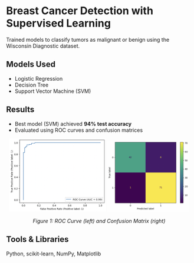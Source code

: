 # Breast Cancer Detection with Supervised Learning

Trained models to classify tumors as malignant or benign using the Wisconsin Diagnostic dataset.

## Models Used
- Logistic Regression
- Decision Tree
- Support Vector Machine (SVM)

## Results
- Best model (SVM) achieved **94% test accuracy**
- Evaluated using ROC curves and confusion matrices

<p align="center">
  <img src="ROC.png" width="52%" alt="ROC Curve">
  <img src="CM.png" width="44%" alt="Confusion Matrix">
</p>

<p align="center">
  <em>Figure 1: ROC Curve (left) and Confusion Matrix (right)</em>
</p>

## Tools & Libraries
Python, scikit-learn, NumPy, Matplotlib
